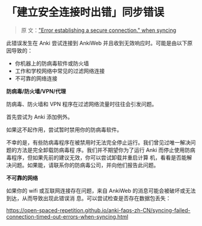 # 「建立安全连接时出错」同步错误

> 原
> 文：["Error establishing a secure connection." when syncing](https://faqs.ankiweb.net/error-establishing-a-secure-connection-when-syncing.html)

此错误发生在 Anki 尝试连接到 AnkiWeb 并且收到无效响应时。可能是由以下原因导致的：

- 你机器上的防病毒软件或防火墙
- 工作和学校网络中常见的过滤网络连接
- 不可靠的网络连接

**防病毒/防火墙/VPN/代理**

防病毒、防火墙和 VPN 程序在过滤网络流量时往往会引发问题。

首先尝试为 Anki 添加例外。

如果这不起作用，尝试暂时禁用你的防病毒软件。

不幸的是，有些防病毒程序在被禁用时无法完全停止运行。我们曾见过唯一解决问题的方法是完全卸载防病毒程
序。我们并不期望你为了运行 Anki 而停止使用防病毒程序，但如果先前的建议无效，你可以尝试卸载并重启计算
机，看看是否能解决问题。如果能，请联系你的防病毒公司，并向他们报告此问题。

**不可靠的网络**

如果你的 wifi 或互联网连接存在问题，来自 AnkiWeb 的消息可能会被破坏或无法到达，从而导致出现此错误消
息。可以尝试检查是否存在数据包丢失：

<https://open-spaced-repetition.github.io/anki-faqs-zh-CN/syncing-failed-connection-timed-out-errors-when-syncing.html>
